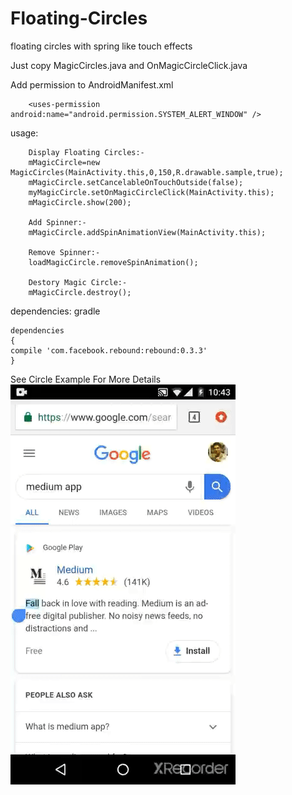 Floating-Circles
=================

floating circles with spring like touch effects  

Just copy MagicCircles.java and OnMagicCircleClick.java 

Add permission to AndroidManifest.xml

		<uses-permission android:name="android.permission.SYSTEM_ALERT_WINDOW" />

usage: 

        Display Floating Circles:-
	    mMagicCircle=new MagicCircles(MainActivity.this,0,150,R.drawable.sample,true);
        mMagicCircle.setCancelableOnTouchOutside(false);
        myMagicCircle.setOnMagicCircleClick(MainActivity.this);
        mMagicCircle.show(200);
        
        Add Spinner:-
        mMagicCircle.addSpinAnimationView(MainActivity.this);
        
        Remove Spinner:-
        loadMagicCircle.removeSpinAnimation();
                  
        Destory Magic Circle:-
        mMagicCircle.destroy();  

dependencies: gradle 

    dependencies 
    {
    compile 'com.facebook.rebound:rebound:0.3.3'
    }       


See Circle Example For More Details </br>
![Alt Text](https://github.com/mohit3112/Floating-Circles/blob/master/MagicC.gif)

